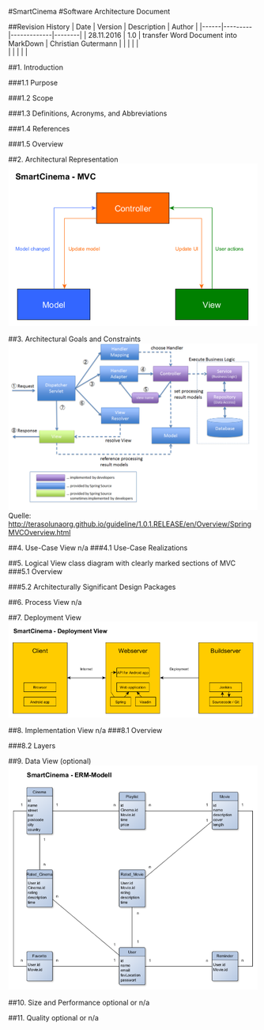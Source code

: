 #SmartCinema
#Software Architecture Document

##Revision History
|	Date | Version | Description | Author |
|------|---------|-------------|--------|
| 28.11.2016 | 1.0 | transfer Word Document into MarkDown | Christian Gutermann
|  |  |  |  |  
|  |  |  |  |



##1. Introduction

###1.1 Purpose

###1.2 Scope

###1.3 Definitions, Acronyms, and Abbreviations

###1.4 References

###1.5 Overview


##2. Architectural Representation 
![MVC][mvc]

##3. Architectural Goals and Constraints 
![spring][spring]
Quelle: http://terasolunaorg.github.io/guideline/1.0.1.RELEASE/en/Overview/SpringMVCOverview.html

##4. Use-Case View
n/a
###4.1 Use-Case Realizations


##5. Logical View 
class diagram with clearly marked sections of MVC
###5.1 Overview

###5.2 Architecturally Significant Design Packages


##6. Process View 
n/a

##7. Deployment View 
![software architecture][sa]

##8. Implementation View 
n/a
###8.1 Overview

###8.2 Layers


##9. Data View (optional)
![entity relationship modell][erm]

##10. Size and Performance 
optional or n/a

##11. Quality 
optional or n/a


<!-- Link definitions: -->
[sa]: https://github.com/tinf15b4-kino/kino-web/blob/develop/documents/software_architecture/software_architecture.png
[mvc]: https://github.com/tinf15b4-kino/kino-web/blob/develop/documents/software_architecture/mvc.png
[spring]: https://github.com/tinf15b4-kino/kino-web/blob/develop/documents/software_architecture/spring.png
[erm]: https://github.com/tinf15b4-kino/kino-web/blob/develop/documents/database/erm_modell.png